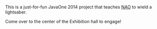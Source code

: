 This is a just-for-fun JavaOne 2014 project that teaches
[NAO](http://www.aldebaran.com/en/humanoid-robot/nao-robot) to wield a lightsaber.

Come over to the center of the Exhibition hall to engage!
